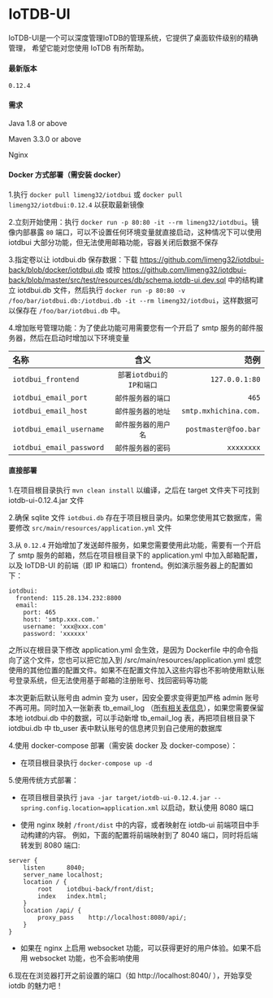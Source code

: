 # IoTDB-UI

IoTDB-UI是一个可以深度管理IoTDB的管理系统，它提供了桌面软件级别的精确管理， 希望它能对您使用 IoTDB 有所帮助。

#### 最新版本

`0.12.4`

#### 需求

Java 1.8 or above

Maven 3.3.0 or above

Nginx

#### Docker 方式部署（需安装 docker）

1.执行 `docker pull limeng32/iotdbui` 或 `docker pull limeng32/iotdbui:0.12.4` 以获取最新镜像

2.立刻开始使用：执行 `docker run -p 80:80 -it --rm limeng32/iotdbui`。镜像内部暴露 `80` 端口，可以不设置任何环境变量就直接启动，这种情况下可以使用 iotdbui 大部分功能，但无法使用邮箱功能，容器关闭后数据不保存

3.指定卷以让 iotdbui.db 保存数据：下载 <a href="https://github.com/limeng32/iotdbui-back/blob/docker/iotdbui.db">https://github.com/limeng32/iotdbui-back/blob/docker/iotdbui.db</a> 或按 <a href="https://github.com/limeng32/iotdbui-back/blob/master/src/test/resources/db/schema.iotdb-ui.dev.sql">https://github.com/limeng32/iotdbui-back/blob/master/src/test/resources/db/schema.iotdb-ui.dev.sql</a> 中的结构建立 iotdbui.db 文件，然后执行 `docker run -p 80:80 -v /foo/bar/iotdbui.db:/iotdbui.db -it --rm limeng32/iotdbui`，这样数据可以保存在 `/foo/bar/iotdbui.db` 中。

4.增加账号管理功能：为了使此功能可用需要您有一个开启了 smtp 服务的邮件服务器，然后在启动时增加以下环境变量

| 名称 | 含义  |  范例  |
|:--------|:-------:|-------:|
| `iotdbui_frontend` | `部署iotdbui的 IP和端口` | `127.0.0.1:80` |
| `iotdbui_email_port` | `邮件服务器的端口` | `465` |
| `iotdbui_email_host` | `邮件服务器的地址` | `smtp.mxhichina.com.` |
| `iotdbui_email_username` | `邮件服务器的用户名` | `postmaster@foo.bar` |
| `iotdbui_email_password` | `邮件服务器的密码` | `xxxxxxxx` |

#### 直接部署

1.在项目根目录执行 `mvn clean install` 以编译，之后在 target 文件夹下可找到 iotdb-ui-0.12.4.jar 文件

2.确保 sqlite 文件 `iotdbui.db` 存在于项目根目录内。如果您使用其它数据库，需要修改 `src/main/resources/application.yml` 文件

3.从 `0.12.4` 开始增加了发送邮件服务，如果您需要使用此功能，需要有一个开启了 smtp 服务的邮箱，然后在项目根目录下的 application.yml 中加入邮箱配置，以及 IoTDB-UI 的前端（即 IP 和端口）frontend。例如演示服务器上的配置如下：

```
iotdbui:
  frontend: 115.28.134.232:8800
  email:
    port: 465
    host: 'smtp.xxx.com.'
    username: 'xxx@xxx.com'
    password: 'xxxxxx'
```

之所以在根目录下修改 application.yml 会生效，是因为 Dockerfile 中的命令指向了这个文件，您也可以把它加入到 /src/main/resources/application.yml 或您使用的其他位置的配置文件。如果不在配置文件加入这些内容也不影响使用默认账号登录系统，但无法使用基于邮箱的注册账号、找回密码等功能

本次更新后默认账号由 admin 变为 user，因安全要求变得更加严格 admin 账号不再可用。同时加入一张新表 tb_email_log （<a href="https://github.com/limeng32/iotdbui-back/blob/master/src/test/resources/db/schema.iotdb-ui.dev.sql">所有相关表信息</a>），如果您需要保留本地 iotdbui.db 中的数据，可以手动新增 tb_email_log 表，再把项目根目录下 iotdbui.db 中 tb_user 表中默认账号的信息拷贝到自己使用的数据库

4.使用 docker-compose 部署（需安装 docker 及 docker-compose）：

- 在项目根目录执行 `docker-compose up -d`
  
5.使用传统方式部署：

- 在项目根目录执行 `java -jar target/iotdb-ui-0.12.4.jar --spring.config.location=application.xml` 以启动，默认使用 8080 端口
  
- 使用 nginx 映射 `/front/dist` 中的内容，或者映射在 iotdb-ui 前端项目中手动构建的内容。 例如，下面的配置将前端映射到了 8040 端口，同时将后端转发到 8080 端口:

```
server {
	listen		8040;
	server_name	localhost;
	location / {
		root	iotdbui-back/front/dist;
		index	index.html;
	}
	location /api/ {
        proxy_pass    http://localhost:8080/api/;
    }
}
```

- 如果在 nginx 上启用 websocket 功能，可以获得更好的用户体验。如果不启用 websocket 功能，也不会影响使用

6.现在在浏览器打开之前设置的端口（如 http://localhost:8040/ ），开始享受 iotdb 的魅力吧！
